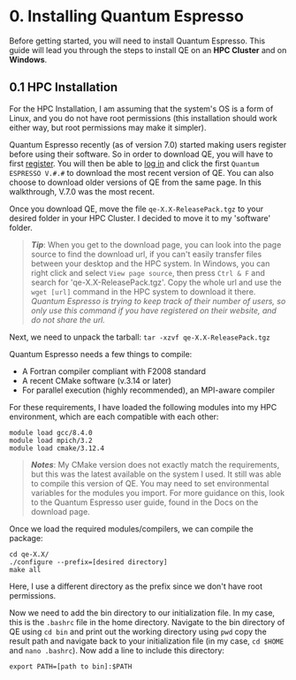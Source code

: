 # 0. Installing Quantum Espresso

Before getting started, you will need to install Quantum Espresso. This guide will lead you through the steps to 
install QE on an **HPC Cluster** and on **Windows**.

## 0.1 HPC Installation

For the HPC Installation, I am assuming that the system's OS is a form of Linux, and you do not have root permissions 
(this installation should work either way, but root permissions may make it simpler).

Quantum Espresso recently (as of version 7.0) started making users register before using their software. So in order to
download QE, you will have to first [register](https://www.quantum-espresso.org/register-user/). You will then be able
to [log in](https://www.quantum-espresso.org/login/) and click the first `Quantum ESPRESSO V.#.#` to download the most 
recent version of QE. You can also choose to download older versions of QE from the same page. In this walkthrough, 
V.7.0 was the most recent.

Once you download QE, move the file `qe-X.X-ReleasePack.tgz` to your desired folder in your HPC Cluster.
I decided to move it to my 'software' folder.

> ***Tip***: When you get to the download page, you can look into the page source to find the download url,
> if you can't easily transfer files between your desktop and the HPC system. In Windows, you can right click
> and select `View page source`, then press `Ctrl & F` and search for 'qe-X.X-ReleasePack.tgz'. Copy the whole url
> and use the `wget [url]` command in the HPC system to download it there. *Quantum Espresso is trying to keep track
> of their number of users, so only use this command if you have registered on their website, 
> and do not share the url.*

Next, we need to unpack the tarball:
`tar -xzvf qe-X.X-ReleasePack.tgz`

Quantum Espresso needs a few things to compile:
- A Fortran compiler compliant with F2008 standard
- A recent CMake software (v.3.14 or later)
- For parallel execution (highly recommended), an MPI-aware compiler

For these requirements, I have loaded the following modules into my HPC environment, 
which are each compatible with each other: <br>
```commandline
module load gcc/8.4.0
module load mpich/3.2
module load cmake/3.12.4
```
> ***Notes***: My CMake version does not exactly match the requirements, but this was the latest available
> on the system I used. It still was able to compile this version of QE. You may need to set environmental
> variables for the modules you import. For more guidance on this, look to the Quantum Espresso user guide,
> found in the Docs on the download page.

Once we load the required modules/compilers, we can compile the package:
```commandline
cd qe-X.X/
./configure --prefix=[desired directory]
make all
```
Here, I use a different directory as the prefix since we don't have root permissions.

Now we need to add the bin directory to our initialization file. In my case, this is the `.bashrc` file in
the home directory. Navigate to the bin directory of QE using `cd bin` and print out the working directory
using `pwd` copy the result path and navigate back to your initialization file (in my case, `cd $HOME` and
`nano .bashrc`). Now add a line to include this directory:
```commandline
export PATH=[path to bin]:$PATH
```
